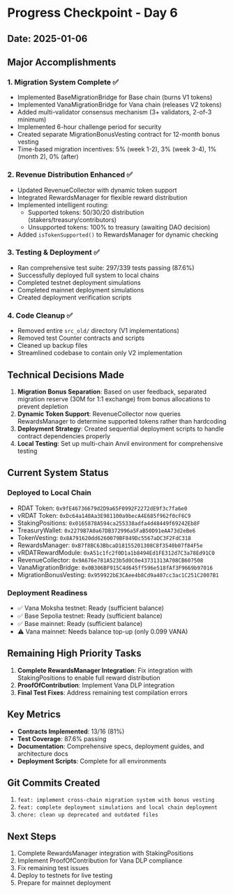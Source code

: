 # Progress Checkpoint - Day 6

## Date: 2025-01-06

## Major Accomplishments

### 1. Migration System Complete ✅
- Implemented BaseMigrationBridge for Base chain (burns V1 tokens)
- Implemented VanaMigrationBridge for Vana chain (releases V2 tokens)
- Added multi-validator consensus mechanism (3+ validators, 2-of-3 minimum)
- Implemented 6-hour challenge period for security
- Created separate MigrationBonusVesting contract for 12-month bonus vesting
- Time-based migration incentives: 5% (week 1-2), 3% (week 3-4), 1% (month 2), 0% (after)

### 2. Revenue Distribution Enhanced ✅
- Updated RevenueCollector with dynamic token support
- Integrated RewardsManager for flexible reward distribution
- Implemented intelligent routing:
  - Supported tokens: 50/30/20 distribution (stakers/treasury/contributors)
  - Unsupported tokens: 100% to treasury (awaiting DAO decision)
- Added `isTokenSupported()` to RewardsManager for dynamic checking

### 3. Testing & Deployment ✅
- Ran comprehensive test suite: 297/339 tests passing (87.6%)
- Successfully deployed full system to local chains
- Completed testnet deployment simulations
- Completed mainnet deployment simulations
- Created deployment verification scripts

### 4. Code Cleanup ✅
- Removed entire `src_old/` directory (V1 implementations)
- Removed test Counter contracts and scripts
- Cleaned up backup files
- Streamlined codebase to contain only V2 implementation

## Technical Decisions Made

1. **Migration Bonus Separation**: Based on user feedback, separated migration reserve (30M for 1:1 exchange) from bonus allocations to prevent depletion
2. **Dynamic Token Support**: RevenueCollector now queries RewardsManager to determine supported tokens rather than hardcoding
3. **Deployment Strategy**: Created sequential deployment scripts to handle contract dependencies properly
4. **Local Testing**: Set up multi-chain Anvil environment for comprehensive testing

## Current System Status

### Deployed to Local Chain
- RDAT Token: `0x9fE46736679d2D9a65F0992F2272dE9f3c7fa6e0`
- vRDAT Token: `0xDc64a140Aa3E981100a9becA4E685f962f0cF6C9`
- StakingPositions: `0x0165878A594ca255338adfa4d48449f69242Eb8F`
- TreasuryWallet: `0x2279B7A0a67DB372996a5FaB50D91eAA73d2eBe6`
- TokenVesting: `0x8A791620dd6260079BF849Dc5567aDC3F2FdC318`
- RewardsManager: `0xB7f8BC63BbcaD18155201308C8f3540b07f84F5e`
- vRDATRewardModule: `0xA51c1fc2f0D1a1b8494Ed1FE312d7C3a78Ed91C0`
- RevenueCollector: `0x9A676e781A523b5d0C0e43731313A708CB607508`
- VanaMigrationBridge: `0x0B306BF915C4d645ff596e518fAf3F9669b97016`
- MigrationBonusVesting: `0x959922bE3CAee4b8Cd9a407cc3ac1C251C2007B1`

### Deployment Readiness
- ✅ Vana Moksha testnet: Ready (sufficient balance)
- ✅ Base Sepolia testnet: Ready (sufficient balance)
- ✅ Base mainnet: Ready (sufficient balance)
- ⚠️ Vana mainnet: Needs balance top-up (only 0.099 VANA)

## Remaining High Priority Tasks

1. **Complete RewardsManager Integration**: Fix integration with StakingPositions to enable full reward distribution
2. **ProofOfContribution**: Implement Vana DLP integration
3. **Final Test Fixes**: Address remaining test compilation errors

## Key Metrics
- **Contracts Implemented**: 13/16 (81%)
- **Test Coverage**: 87.6% passing
- **Documentation**: Comprehensive specs, deployment guides, and architecture docs
- **Deployment Scripts**: Complete for all environments

## Git Commits Created
1. `feat: implement cross-chain migration system with bonus vesting`
2. `feat: complete deployment simulations and local chain deployment`
3. `chore: clean up deprecated and outdated files`

## Next Steps
1. Complete RewardsManager integration with StakingPositions
2. Implement ProofOfContribution for Vana DLP compliance
3. Fix remaining test issues
4. Deploy to testnets for live testing
5. Prepare for mainnet deployment